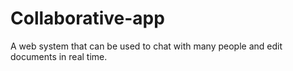 # Collaborative-app
A web system that can be used to chat with many people and edit documents in real time.
